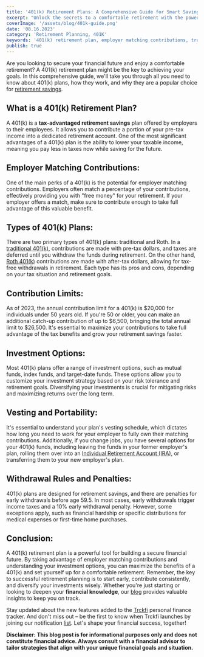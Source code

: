 ```yaml
---
title: '401(k) Retirement Plans: A Comprehensive Guide for Smart Saving'
excerpt: "Unlock the secrets to a comfortable retirement with the powerful 401(k) retirement plan. Whether you're just starting your career or nearing retirement age, understanding the ins and outs of a 401(k) can significantly impact your financial future."
coverImage: '/assets/blog/401k-guide.png'
date: '08.16.2023'
category: 'Retirement Planning, 401K'
keywords: '401(k) retirement plan, employer matching contributions, traditional 401(k), Roth 401(k), contribution limits, investment options, vesting, portability, withdrawal rules, retirement savings'
publish: true
---
```


Are you looking to secure your financial future and enjoy a comfortable retirement? A 401(k) retirement plan might be the key to achieving your goals. In this comprehensive guide, we'll take you through all you need to know about 401(k) plans, how they work, and why they are a popular choice for [retirement savings](/blog/retirement-planning-understanding-iras-and-401ks).

## What is a 401(k) Retirement Plan?
A 401(k) is a **tax-advantaged retirement savings** plan offered by employers to their employees. It allows you to contribute a portion of your pre-tax income into a dedicated retirement account. One of the most significant advantages of a 401(k) plan is the ability to lower your taxable income, meaning you pay less in taxes now while saving for the future.

## Employer Matching Contributions:
One of the main perks of a 401(k) is the potential for employer matching contributions. Employers often match a percentage of your contributions, effectively providing you with "free money" for your retirement. If your employer offers a match, make sure to contribute enough to take full advantage of this valuable benefit.

## Types of 401(k) Plans:
There are two primary types of 401(k) plans: traditional and Roth. In a [traditional 401(k)](/blog/traditional-401k-plan), contributions are made with pre-tax dollars, and taxes are deferred until you withdraw the funds during retirement. On the other hand, [Roth 401(k)](/blog/roth-401k-plans) contributions are made with after-tax dollars, allowing for tax-free withdrawals in retirement. Each type has its pros and cons, depending on your tax situation and retirement goals.

## Contribution Limits:
As of 2023, the annual contribution limit for a 401(k) is $20,000 for individuals under 50 years old. If you're 50 or older, you can make an additional catch-up contribution of up to $6,500, bringing the total annual limit to $26,500. It's essential to maximize your contributions to take full advantage of the tax benefits and grow your retirement savings faster.

## Investment Options:
Most 401(k) plans offer a range of investment options, such as mutual funds, index funds, and target-date funds. These options allow you to customize your investment strategy based on your risk tolerance and retirement goals. Diversifying your investments is crucial for mitigating risks and maximizing returns over the long term.

## Vesting and Portability:
It's essential to understand your plan's vesting schedule, which dictates how long you need to work for your employer to fully own their matching contributions. Additionally, if you change jobs, you have several options for your 401(k) funds, including leaving the funds in your former employer's plan, rolling them over into an [Individual Retirement Account (IRA)](/blog/what-is-the-roth-IRA-avantage-2023), or transferring them to your new employer's plan.

## Withdrawal Rules and Penalties:
401(k) plans are designed for retirement savings, and there are penalties for early withdrawals before age 59.5. In most cases, early withdrawals trigger income taxes and a 10% early withdrawal penalty. However, some exceptions apply, such as financial hardship or specific distributions for medical expenses or first-time home purchases.

## Conclusion:
A 401(k) retirement plan is a powerful tool for building a secure financial future. By taking advantage of employer matching contributions and understanding your investment options, you can maximize the benefits of a 401(k) and set yourself up for a comfortable retirement. Remember, the key to successful retirement planning is to start early, contribute consistently, and diversify your investments wisely. Whether you're just starting or looking to deepen your **financial knowledge**, our [blog](/blog) provides valuable insights to keep you on track.

 Stay updated about the new features added to the [Trckfi](/) personal finance tracker. And don't miss out – be the first to know when Trckfi launches by joining our notification [list](/#get-notified). Let's shape your financial success, together!

**Disclaimer: This blog post is for informational purposes only and does not constitute financial advice. Always consult with a financial advisor to tailor strategies that align with your unique financial goals and situation.**